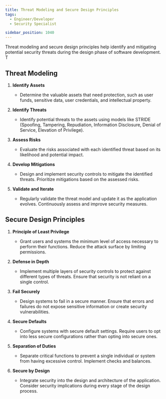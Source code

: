 ```yaml
---
title: Threat Modeling and Secure Design Principles
tags:
  - Engineer/Developer
  - Security Specialist

sidebar_position: 1040
---
```


Threat modeling and secure design principles help identify and mitigating potential security threats during the design phase of software development. T

## Threat Modeling

1. **Identify Assets**
   - Determine the valuable assets that need protection, such as user funds, sensitive data, user credentials, and intellectual property.

2. **Identify Threats**
   - Identify potential threats to the assets using models like STRIDE (Spoofing, Tampering, Repudiation, Information Disclosure, Denial of Service, Elevation of Privilege).

3. **Assess Risks**
   - Evaluate the risks associated with each identified threat based on its likelihood and potential impact.

4. **Develop Mitigations**
   - Design and implement security controls to mitigate the identified threats. Prioritize mitigations based on the assessed risks.

5. **Validate and Iterate**
   - Regularly validate the threat model and update it as the application evolves. Continuously assess and improve security measures.

## Secure Design Principles

1. **Principle of Least Privilege**
   - Grant users and systems the minimum level of access necessary to perform their functions. Reduce the attack surface by limiting permissions.

2. **Defense in Depth**
   - Implement multiple layers of security controls to protect against different types of threats. Ensure that security is not reliant on a single control.

3. **Fail Securely**
   - Design systems to fail in a secure manner. Ensure that errors and failures do not expose sensitive information or create security vulnerabilities.

4. **Secure Defaults**
   - Configure systems with secure default settings. Require users to opt into less secure configurations rather than opting into secure ones.

5. **Separation of Duties**
   - Separate critical functions to prevent a single individual or system from having excessive control. Implement checks and balances.

6. **Secure by Design**
   - Integrate security into the design and architecture of the application. Consider security implications during every stage of the design process.

